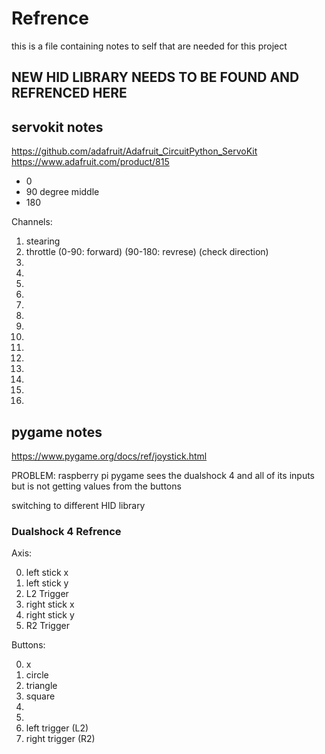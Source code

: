 # Refrence

this is a file containing notes to self that are needed for this project

## NEW HID LIBRARY NEEDS TO BE FOUND AND REFRENCED HERE

## servokit notes

https://github.com/adafruit/Adafruit_CircuitPython_ServoKit
https://www.adafruit.com/product/815

- 0
- 90 degree middle
- 180

Channels:

1. stearing
2. throttle (0-90: forward) (90-180: revrese) (check direction)
3.
4.
5.
6.
7.
8.
9.
10.
11.
12.
13.
14.
15.
16.

## pygame notes

https://www.pygame.org/docs/ref/joystick.html

PROBLEM: raspberry pi pygame sees the dualshock 4 and all of its inputs but is not getting values from the buttons

switching to different HID library

### Dualshock 4 Refrence

Axis:

0. left stick x
1. left stick y
2. L2 Trigger
3. right stick x
4. right stick y
5. R2 Trigger

Buttons:

0. x
1. circle
2. triangle
3. square
4. 
5. 
6. left trigger (L2)
7. right trigger (R2)
